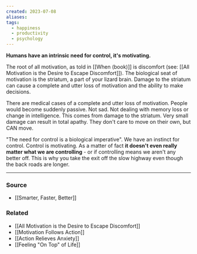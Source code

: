```yaml
---
created: 2023-07-08
aliases: 
tags:
  - happiness
  - productivity
  - psychology
---
```

**Humans have an intrinsic need for control, it's motivating.**

The root of all motivation, as told in [[When (book)]] is discomfort (see: [[All Motivation is the Desire to Escape Discomfort]]). The biological seat of motivation is the striatum, a part of your lizard brain. Damage to the striatum can cause a complete and utter loss of motivation and the ability to make decisions. 

There are medical cases of a complete and utter loss of motivation. People would become suddenly passive. Not sad. Not dealing with memory loss or change in intelligence. This comes from damage to the striatum. Very small damage can result in total apathy. They don't care to move on their own, but CAN move.

"The need for control is a biological imperative". We have an instinct for control. Control is motivating. As a matter of fact **it doesn't even really matter what we are controlling** - or if controlling means we aren't any better off. This is why you take the exit off the slow highway even though the back roads are longer.

---

### Source
- [[Smarter, Faster, Better]]

### Related
- [[All Motivation is the Desire to Escape Discomfort]] 
- [[Motivation Follows Action]] 
- [[Action Relieves Anxiety]]
- [[Feeling "On Top" of Life]]